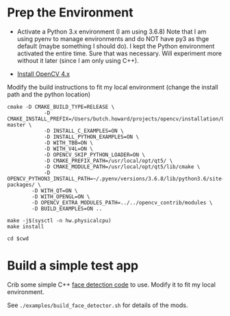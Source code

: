 
# Prep the Environment

* Activate a Python 3.x environment (I am using 3.6.8)
Note that I am using pyenv to manage environments and do NOT have py3 as thge default (maybe something I should do).
I kept the Python environment activated the entire time. Sure that was necessary. Will experiment more without it later (since I am only using C++).


* [Install OpenCV 4.x](https://www.learnopencv.com/install-opencv-4-on-macos/)

Modify the build instructions to fit my local environment (change the install path and the python location)
```
cmake -D CMAKE_BUILD_TYPE=RELEASE \
            -D CMAKE_INSTALL_PREFIX=/Users/butch.howard/projects/opencv/installation/OpenCV-master \
            -D INSTALL_C_EXAMPLES=ON \
            -D INSTALL_PYTHON_EXAMPLES=ON \
            -D WITH_TBB=ON \
            -D WITH_V4L=ON \
            -D OPENCV_SKIP_PYTHON_LOADER=ON \
            -D CMAKE_PREFIX_PATH=/usr/local/opt/qt5/ \
            -D CMAKE_MODULE_PATH=/usr/local/opt/qt5/lib/cmake \
            -D OPENCV_PYTHON3_INSTALL_PATH=~/.pyenv/versions/3.6.8/lib/python3.6/site-packages/ \
        -D WITH_QT=ON \
        -D WITH_OPENGL=ON \
        -D OPENCV_EXTRA_MODULES_PATH=../../opencv_contrib/modules \
        -D BUILD_EXAMPLES=ON ..
         
make -j$(sysctl -n hw.physicalcpu)
make install
 
cd $cwd
```

# Build a simple test app

Crib some simple C++ [face detection code](https://intelligentbee.com/2015/11/18/build-a-face-detector-on-os-x-using-opencv-and-c/) to use. Modify it to fit my local environment.

See `./examples/build_face_detector.sh` for details of the mods.


